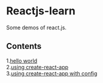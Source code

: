# Reactjs-learn  
Some demos of react.js.  

## Contents  
1.[hello world](./helloworld.html)  
2.[using create-react-app](./my-react-app)  
3.[using create-react-app with config](./react-app-with-config)  